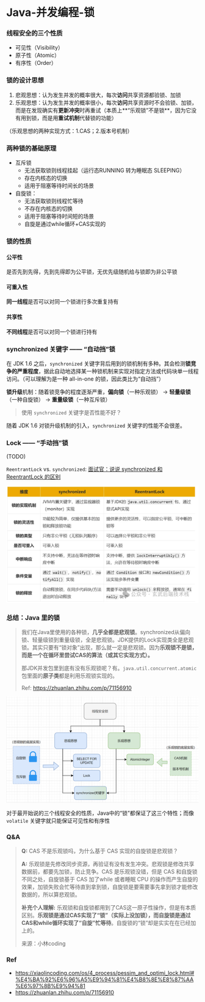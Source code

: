 # Java-并发编程-锁

### 线程安全的三个性质

* 可见性（Visibility）
* 原子性（Atomic）
* 有序性（Order）



### 锁的设计思想

1. 悲观思想：认为发生并发的概率很大，每次**访问**共享资源都验锁、加锁
2. 乐观思想：认为发生并发的概率很小，每次**访问**共享资源时不会验锁、加锁，而是在发现确实有**更新冲突**时再重试（本质上**“乐观锁”不是锁**，因为它没有用到锁，而是用**重试机制**代替锁的功能）

（乐观思想的两种实现方式：1.CAS；2.版本号机制）



### 两种锁的基础原理

* 互斥锁
  * 无法获取锁则线程挂起（运行态RUNNING 转为睡眠态 SLEEPING）
  * 存在内核态的切换
  * 适用于阻塞等待时间长的场景
* 自旋锁：
  * 无法获取锁则线程忙等待
  * 不存在内核态的切换
  * 适用于阻塞等待时间短的场景
  * 自旋是通过while循环+CAS实现的





### 锁的性质

#### 公平性

是否先到先得，先到先得即为公平锁，无优先级随机给与锁即为非公平锁



#### 可重入性

**同一线程**是否可以对同一个锁进行多次重复持有



#### 共享性

**不同线程**是否可以对同一个锁进行持有



### synchronized 关键字 —— “自动挡”锁

在 JDK 1.6 之后，`synchronized` 关键字背后用到的锁机制有多种。其会检测**锁竞争的严重程度**，据此自动地选择某一种锁机制来实现对指定方法或代码块单一线程访问。（可以理解为是一种 all-in-one 的锁，因此类比为“自动挡”）

**锁升级**机制：随着锁竞争的程度逐渐严重，**偏向锁**（一种乐观锁） → **轻量级锁**（一种自旋锁） → **重量级锁**（一种互斥锁）



> 使用 `synchronized` 关键字是否性能不好？

随着 JDK 1.6 对锁升级机制的引入，`synchronized` 关键字的性能不会很差。



### Lock —— “手动挡”锁

(TODO)

`ReentrantLock` vs. `synchronized`: [面试官：说说 synchronized 和 ReentrantLock 的区别](https://mp.weixin.qq.com/s/T2YEQILZTaqaDtmTwMdmZg)

<img src="../../images/synchronized_vs_lock.png" style="zoom:50%;" />



### 总结：Java 里的锁

> 我们在Java里使用的各种锁，**几乎全都是悲观锁**。synchronized从偏向锁、轻量级锁到重量级锁，全是悲观锁。JDK提供的Lock实现类全是悲观锁。其实只要有“锁对象”出现，那么就一定是悲观锁。因为**乐观锁不是锁，而是一个在循环里尝试CAS的算法（或其它实现方式）。**
>
> 那JDK并发包里到底有没有乐观锁呢？有。`java.util.concurrent.atomic`包里面的**原子类**都是利用乐观锁实现的。
>
> Ref: https://zhuanlan.zhihu.com/p/71156910

<img src="../../images/lock_0.png" style="zoom:60%;" />

对于最开始说的三个线程安全的性质，Java中的“锁”都保证了这三个特性；而像 `volatile` 关键字就只能保证可见性和有序性



### Q&A

> **Q:** CAS 不是乐观锁吗，为什么基于 CAS 实现的自旋锁是悲观锁？
>
> **A:** 乐观锁是先修改同步资源，再验证有没有发生冲突。悲观锁是修改共享数据前，都要先加锁，防止竞争。CAS 是乐观锁没错，但是 CAS 和自旋锁不同之处，自旋锁基于 CAS 加了while 或者睡眠 CPU 的操作而产生自旋的效果，加锁失败会忙等待直到拿到锁，自旋锁是要需要事先拿到锁才能修改数据的，所以算悲观锁。
>
> **补充个人理解:** 乐观锁和自旋锁都用到了CAS这一原子性操作，但是有本质区别。**乐观锁是通过CAS实现了“锁”（实际上没加锁），而自旋锁是通过CAS和while循环实现了“自旋”忙等待**。自旋锁的“锁”却是实实在在已经加上的。
>
> 来源：小林coding



### Ref

* https://xiaolincoding.com/os/4_process/pessim_and_optimi_lock.html#%E4%BA%92%E6%96%A5%E9%94%81%E4%B8%8E%E8%87%AA%E6%97%8B%E9%94%81
* https://zhuanlan.zhihu.com/p/71156910